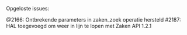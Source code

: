 Opgeloste issues:

@2166: Ontbrekende parameters in zaken_zoek operatie hersteld
#2187: HAL toegevoegd om weer in lijn te lopen met Zaken API 1.2.1
